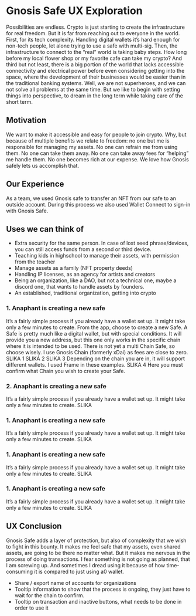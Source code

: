 # Gnosis Safe UX Exploration
Possibilities are endless.
Crypto is just starting to create the infrastructure for real freedom. But it is far from reaching out to everyone in the world.
First, for its tech complexity. Handling digital wallets it’s hard enough for non-tech people, let alone trying to use a safe with multi-sig.
Then, the infrastructure to connect to the “real” world is taking baby steps. How long before my local flower shop or my favorite cafe can take my crypto?
And third but not least, there is a big portion of the world that lacks accessible connectivity and electrical power before even considering getting into the space, where the development of their businesses would be easier than in the traditional banking systems.
Well, we are not superheroes, and we can not solve all problems at the same time. But we like to begin with setting things into perspective, to dream in the long term while taking care of the short term.

## Motivation
We want to make it accessible and easy for people to join crypto. Why, but because of multiple benefits we relate to freedom: no one but me is responsible for managing my assets. No one can refrain me from using them. No one can take them away. No one can take away fees for “helping” me handle them. No one becomes rich at our expense. We love how Gnosis safely lets us accomplish that.

## Our Experience
As a team, we used Gnosis safe to transfer an NFT from our safe to an outside account. During this process we also used Wallet Connect to sign-in with Gnosis Safe. 

## Uses we can think of
-	Extra security for the same person. In case of lost seed phrase/devices, you can still access funds from a second or third device.
-	Teaching kids in highschool to manage their assets, with permission from the teacher
-	Manage assets as a family (NFT property deeds)
-	Handling IP licenses, as an agency for artists and creators
-	Being an organization, like a DAO, but not a technical one, maybe a discord one, that wants to handle assets by founders.
-	An established, traditional organization, getting into crypto

### 1. Anaphant is creating a new safe
It’s a fairly simple process if you already have a wallet set up. It might take only a few minutes to create. From the app, choose to create a new Safe. A Safe is pretty much like a digital wallet, but with special conditions. It will provide you a new address, but this one only works in the specific chain where it is intended to be used. There is not yet a multi Chain Safe, so choose wisely. I use Gnosis Chain (formerly xDai) as fees are close to zero.
SLIKA 1
SLIKA 2
SLIKA 3
Depending on the chain you are in, it will support different wallets. I used Frame in these examples. 
SLIKA 4 
Here you must confirm what Chain you wish to create your Safe.




### 2. Anaphant is creating a new safe
It’s a fairly simple process if you already have a wallet set up. It might take only a few minutes to create.
SLIKA

### 1. Anaphant is creating a new safe
It’s a fairly simple process if you already have a wallet set up. It might take only a few minutes to create.
SLIKA

### 1. Anaphant is creating a new safe
It’s a fairly simple process if you already have a wallet set up. It might take only a few minutes to create.
SLIKA

### 1. Anaphant is creating a new safe
It’s a fairly simple process if you already have a wallet set up. It might take only a few minutes to create.
SLIKA

## UX Conclusion
Gnosis Safe adds a layer of protection, but also of complexity that we wish to fight in this bounty.
It makes me feel safe that my assets, even shared assets, are going to be there no matter what.
But it makes me nervous in the process of doing transactions. I fear something is not going as planned, that I am screwing up.
And sometimes I dread using it because of how time-consuming it is compared to just using a0 wallet.

-	Share / export name of accounts for organizations
-	Tooltip information to show that the process is ongoing, they just have to wait for the chain to confirm.
-	Tooltip on transaction and inactive buttons, what needs to be done in order to use it
